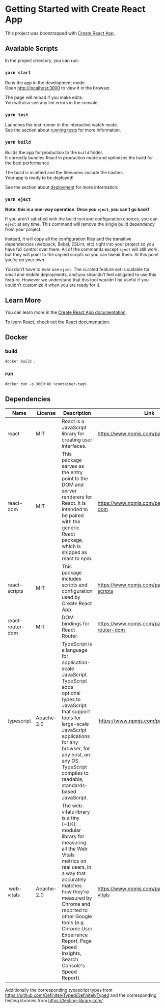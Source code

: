# Getting Started with Create React App

This project was bootstrapped with [Create React App](https://github.com/facebook/create-react-app).

## Available Scripts

In the project directory, you can run:

### `yarn start`

Runs the app in the development mode.\
Open [http://localhost:3000](http://localhost:3000) to view it in the browser.

The page will reload if you make edits.\
You will also see any lint errors in the console.

### `yarn test`

Launches the test runner in the interactive watch mode.\
See the section about [running tests](https://facebook.github.io/create-react-app/docs/running-tests) for more information.

### `yarn build`

Builds the app for production to the `build` folder.\
It correctly bundles React in production mode and optimizes the build for the best performance.

The build is minified and the filenames include the hashes.\
Your app is ready to be deployed!

See the section about [deployment](https://facebook.github.io/create-react-app/docs/deployment) for more information.

### `yarn eject`

**Note: this is a one-way operation. Once you `eject`, you can’t go back!**

If you aren’t satisfied with the build tool and configuration choices, you can `eject` at any time. This command will remove the single build dependency from your project.

Instead, it will copy all the configuration files and the transitive dependencies (webpack, Babel, ESLint, etc) right into your project so you have full control over them. All of the commands except `eject` will still work, but they will point to the copied scripts so you can tweak them. At this point you’re on your own.

You don’t have to ever use `eject`. The curated feature set is suitable for small and middle deployments, and you shouldn’t feel obligated to use this feature. However we understand that this tool wouldn’t be useful if you couldn’t customize it when you are ready for it.

## Learn More

You can learn more in the [Create React App documentation](https://facebook.github.io/create-react-app/docs/getting-started).

To learn React, check out the [React documentation](https://reactjs.org/).

## Docker

### build
`docker build .`

### run
`docker run -p 3000:80 %container-tag%`

## Dependencies

| Name        | License       | Description  | Link |
| ----------- | ------------- | ------------ | ---- |
| react | MIT | React is a JavaScript library for creating user interfaces. | https://www.npmjs.com/package/react |
| react-dom | MIT | This package serves as the entry point to the DOM and server renderers for React. It is intended to be paired with the generic React package, which is shipped as react to npm. | https://www.npmjs.com/package/react-dom |
| react-scripts | MIT | This package includes scripts and configuration used by Create React App. | https://www.npmjs.com/package/react-scripts |
| react-router-dom | MIT | DOM bindings for React Router. | https://www.npmjs.com/package/react-router-dom |
| typescript | Apache-2.0 | TypeScript is a language for application-scale JavaScript. TypeScript adds optional types to JavaScript that support tools for large-scale JavaScript applications for any browser, for any host, on any OS. TypeScript compiles to readable, standards-based JavaScript. | https://www.npmjs.com/package/typescript |
| web-vitals | Apache-2.0 | The web-vitals library is a tiny (~1K), modular library for measuring all the Web Vitals metrics on real users, in a way that accurately matches how they're measured by Chrome and reported to other Google tools (e.g. Chrome User Experience Report, Page Speed Insights, Search Console's Speed Report). | https://www.npmjs.com/package/web-vitals |

Additionally the corresponding typescript types from https://github.com/DefinitelyTyped/DefinitelyTyped and the corresponding testing libraries from https://testing-library.com/. 
